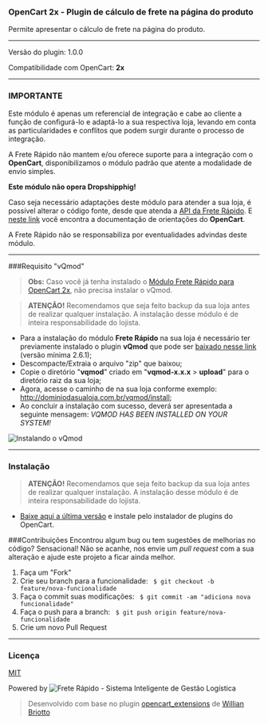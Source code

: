 ### OpenCart 2x - Plugin de cálculo de frete na página do produto
Permite apresentar o cálculo de frete na página do produto.

---

Versão do plugin: 1.0.0

Compatibilidade com OpenCart: **2x**

-------------

### IMPORTANTE

Este módulo é apenas um referencial de integração e cabe ao cliente a função de configurá-lo e adaptá-lo a sua respectiva loja, levando em conta as particularidades e conflitos que podem surgir durante o processo de integração.

A Frete Rápido não mantem e/ou oferece suporte para a integração com o **OpenCart**, disponibilizamos o módulo padrão que atente a modalidade de envio simples.

**Este módulo não opera Dropshipphig!**

Caso seja necessário adaptações deste módulo para atender a sua loja, é possível alterar o código fonte, desde que atenda a [API da Frete Rápido][9]. E [neste link][8] você encontra a documentação de orientações do **OpenCart**.

A Frete Rápido não se responsabiliza por eventualidades advindas deste módulo.

--------------

###Requisito "vQmod"

>**Obs:** Caso você já tenha instalado o [Módulo Frete Rápido para OpenCart 2x][1], não precisa instalar o vQmod.

>**ATENÇÃO!** Recomendamos que seja feito backup da sua loja antes de realizar qualquer instalação. A instalação desse módulo é de inteira responsabilidade do lojista.

- Para a instalação do módulo **Frete Rápido** na sua loja é necessário ter previamente instalado o plugin **vQmod** que pode ser [baixado nesse link][3] (versão mínima 2.6.1);
- Descompacte/Extraia o arquivo "zip" que baixou;
- Copie o diretório "**vqmod**" criado em "**vqmod-x.x.x** > **upload**" para o diretório raiz da sua loja;
- Agora, acesse o caminho de na sua loja conforme exemplo: http://dominiodasualoja.com.br/vqmod/install;
- Ao concluir a instalação com sucesso, deverá ser apresentada a seguinte mensagem: _VQMOD HAS BEEN INSTALLED ON YOUR SYSTEM!_

![Instalando o vQmod](https://freterapido.com/dev/imgs/opencart_doc/2.0/vqmod_install.gif "Instalação do plugin vQmod")

----------

### Instalação

>**ATENÇÃO!** Recomendamos que seja feito backup da sua loja antes de realizar qualquer instalação. A instalação desse módulo é de inteira responsabilidade do lojista.

- [Baixe aqui a última versão][4] e instale pelo instalador de plugins do OpenCart.

###Contribuições
Encontrou algum bug ou tem sugestões de melhorias no código? Sensacional! Não se acanhe, nos envie um *pull request* com a sua alteração e ajude este projeto a ficar ainda melhor.

1. Faça um "Fork"
2. Crie seu branch para a funcionalidade: ` $ git checkout -b feature/nova-funcionalidade`
3. Faça o commit suas modificações: ` $ git commit -am "adiciona nova funcionalidade"`
4. Faça o push para a branch: ` $ git push origin feature/nova-funcionalidade`
5. Crie um novo Pull Request

--------

### Licença
[MIT][5]

Powered by ![Frete Rápido - Sistema Inteligente de Gestão Logística](https://freterapido.com/imgs/frete_rapido.png)

> Desenvolvido com base no plugin [opencart_extensions][6] de [Willian Briotto][7]

[1]: https://github.com/freterapido/freterapido_opencart_2x
[3]: https://github.com/vqmod/vqmod/releases/download/v2.6.1-opencart/vqmod-2.6.1-opencart.zip
[4]: https://github.com/freterapido/opencart_shipping_product_2.x/raw/master/upload.ocmod.zip
[5]: https://github.com/freterapido/opencart_shipping_product_2.x/blob/master/LICENSE
[6]: https://github.com/willianbriotto/opencart_extensions
[7]: https://github.com/willianbriotto
[8]: http://docs.opencart.com/developer/module/
[9]: https://www.freterapido.com/dev/
